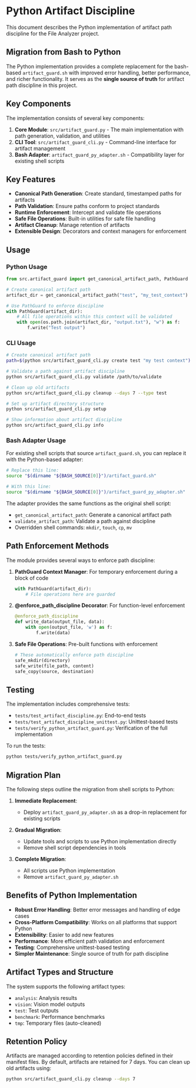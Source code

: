 # Python Artifact Discipline

This document describes the Python implementation of artifact path discipline for the File Analyzer project.

## Migration from Bash to Python

The Python implementation provides a complete replacement for the bash-based `artifact_guard.sh` with improved error handling, better performance, and richer functionality. It serves as the **single source of truth** for artifact path discipline in this project.

## Key Components

The implementation consists of several key components:

1. **Core Module**: `src/artifact_guard.py` - The main implementation with path generation, validation, and utilities
2. **CLI Tool**: `src/artifact_guard_cli.py` - Command-line interface for artifact management
3. **Bash Adapter**: `artifact_guard_py_adapter.sh` - Compatibility layer for existing shell scripts

## Key Features

- **Canonical Path Generation**: Create standard, timestamped paths for artifacts
- **Path Validation**: Ensure paths conform to project standards
- **Runtime Enforcement**: Intercept and validate file operations
- **Safe File Operations**: Built-in utilities for safe file handling
- **Artifact Cleanup**: Manage retention of artifacts
- **Extensible Design**: Decorators and context managers for enforcement

## Usage

### Python Usage

```python
from src.artifact_guard import get_canonical_artifact_path, PathGuard

# Create canonical artifact path
artifact_dir = get_canonical_artifact_path("test", "my_test_context")

# Use PathGuard to enforce discipline
with PathGuard(artifact_dir):
    # All file operations within this context will be validated
    with open(os.path.join(artifact_dir, "output.txt"), "w") as f:
        f.write("Test output")
```

### CLI Usage

```bash
# Create canonical artifact path
path=$(python src/artifact_guard_cli.py create test "my test context")

# Validate a path against artifact discipline
python src/artifact_guard_cli.py validate /path/to/validate

# Clean up old artifacts
python src/artifact_guard_cli.py cleanup --days 7 --type test

# Set up artifact directory structure
python src/artifact_guard_cli.py setup

# Show information about artifact discipline
python src/artifact_guard_cli.py info
```

### Bash Adapter Usage

For existing shell scripts that source `artifact_guard.sh`, you can replace it with the Python-based adapter:

```bash
# Replace this line:
source "$(dirname "${BASH_SOURCE[0]}")/artifact_guard.sh"

# With this line:
source "$(dirname "${BASH_SOURCE[0]}")/artifact_guard_py_adapter.sh"
```

The adapter provides the same functions as the original shell script:
- `get_canonical_artifact_path`: Generate a canonical artifact path
- `validate_artifact_path`: Validate a path against discipline
- Overridden shell commands: `mkdir`, `touch`, `cp`, `mv`

## Path Enforcement Methods

The module provides several ways to enforce path discipline:

1. **PathGuard Context Manager**: For temporary enforcement during a block of code
   ```python
   with PathGuard(artifact_dir):
       # File operations here are guarded
   ```

2. **@enforce_path_discipline Decorator**: For function-level enforcement
   ```python
   @enforce_path_discipline
   def write_data(output_file, data):
       with open(output_file, 'w') as f:
           f.write(data)
   ```

3. **Safe File Operations**: Pre-built functions with enforcement
   ```python
   # These automatically enforce path discipline
   safe_mkdir(directory)
   safe_write(file_path, content)
   safe_copy(source, destination)
   ```

## Testing

The implementation includes comprehensive tests:
- `tests/test_artifact_discipline.py`: End-to-end tests
- `tests/test_artifact_discipline_unittest.py`: Unittest-based tests
- `tests/verify_python_artifact_guard.py`: Verification of the full implementation

To run the tests:
```bash
python tests/verify_python_artifact_guard.py
```

## Migration Plan

The following steps outline the migration from shell scripts to Python:

1. **Immediate Replacement**:
   - Deploy `artifact_guard_py_adapter.sh` as a drop-in replacement for existing scripts

2. **Gradual Migration**:
   - Update tools and scripts to use Python implementation directly
   - Remove shell script dependencies in tools

3. **Complete Migration**:
   - All scripts use Python implementation
   - Remove `artifact_guard_py_adapter.sh`

## Benefits of Python Implementation

- **Robust Error Handling**: Better error messages and handling of edge cases
- **Cross-Platform Compatibility**: Works on all platforms that support Python
- **Extensibility**: Easier to add new features
- **Performance**: More efficient path validation and enforcement
- **Testing**: Comprehensive unittest-based testing
- **Simpler Maintenance**: Single source of truth for path discipline

## Artifact Types and Structure

The system supports the following artifact types:
- `analysis`: Analysis results
- `vision`: Vision model outputs
- `test`: Test outputs
- `benchmark`: Performance benchmarks
- `tmp`: Temporary files (auto-cleaned)

## Retention Policy

Artifacts are managed according to retention policies defined in their manifest files. By default, artifacts are retained for 7 days. You can clean up old artifacts using:

```bash
python src/artifact_guard_cli.py cleanup --days 7
```